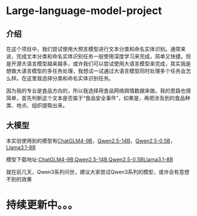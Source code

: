 # Large-language-model-project
## 介绍
在这个项目中，我们尝试使用大预言模型进行文本分类和命名实体识别。通常来说，完成文本分类和命名实体识别任务一般使用深度学习来完成，简单又快捷。但是开源大语言模型越来越多，或许我们可以尝试使用大语言模型来完成，其实我是想做大语言模型的多任务处理，我想试一试通过大语言模型同时处理多个任务会怎么样。在这里我选择分类和命名实体识别任务。  

因为我的专业是食品方向的，所以我选择用食品网络舆情数据来做。我的思路也很简单，首先判断这个文本是否属于“食品安全事件”，如果是，再把涉及到的食品种类、地点、组织提取出来。

## 大模型
本实验使用到的模型有[ChatGLM4-9B](https://github.com/THUDM/GLM-4)，[Qwen2.5-14B](https://github.com/QwenLM/Qwen3)，[Qwen2.5-0.5B](https://github.com/QwenLM/Qwen3)，[Llama3.1-8B](https://github.com/meta-llama/llama3)  

模型下载地址:[ChatGLM4-9B](https://huggingface.co/THUDM/glm-4-9b),[Qwen2.5-14B](https://huggingface.co/Qwen/Qwen2.5-14B),[Qwen2.5-0.5B](https://huggingface.co/Qwen/Qwen2.5-0.5B)[Llama3.1-8B](https://huggingface.co/meta-llama/Llama-3.1-8B)

就在前几天，Qwen3系列问世，建议大家尝试Qwen3系列的模型，或许会有意想不到的效果

# 持续更新中。。。
